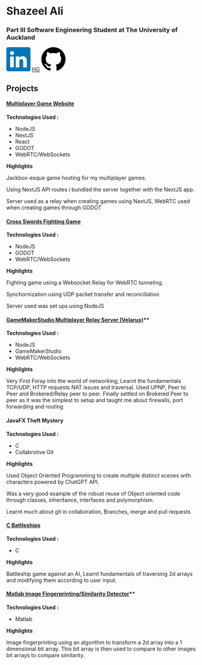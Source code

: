 # Shazeel Ali

### Part III Software Engineering Student at The University of Auckland

[![LinkedIn](https://raw.githubusercontent.com/CLorant/readme-social-icons/main/large/filled/linkedin.svg)](https://www.linkedin.com/in/shazeel-ali-57bb842b7/) [HG](https://henry.games) [![](https://raw.githubusercontent.com/CLorant/readme-social-icons/main/large/filled/github.svg)](https://github.com/ShazeelAli)

## Projects

#### [Multiplayer Game Website](https://github.com/ShazeelAli/Multiplayer_Website)
 
**Technologies Used :**
* NodeJS
* NextJS
* React
* GODOT
* WebRTC/WebSockets

**Highlights**

Jackbox-esque game hosting for my multiplayer games.

Using NextJS API routes i bundled the server together with the NextJS app.

Server used as a relay when creating games using NextJS, WebRTC used when creating games through GODOT



#### [Cross Swords Fighting Game](https://github.com/Henry-Games/Fighting-Game)

**Technologies Used :**
* NodeJS
* GODOT
* WebRTC/WebSockets

**Highlights**

Fighting game using a Websocket Relay for WebRTC tunneling.

Synchornization using UDP packet transfer and reconciliation

Server used was set ups using NodeJS

#### [GameMakerStudio Multiplayer Relay Server (Velarus)](https://github.com/ShazeelAli/VelarusRelayServer)**

**Technologies Used :**
* NodeJS
* GameMakerStudio
* WebRTC/WebSockets

**Highlights**

Very First Foray into the world of networking, Learnt the fundamentals TCP/UDP, HTTP requests NAT issues and traversal. Used UPNP, Peer to Peer and Brokered/Relay peer to peer. Finally settled on Brokered Peer to peer as it was the simplest to setup and taught me about firewalls, port forwarding and routing

#### JavaFX Theft Mystery
**Technologies Used :**
* C
* Collabrotive Git

**Highlights**

Used Object Oriented Programming to create multiple distinct scenes with characters powered by ChatGPT API. 

Was a very good example of the robust reuse of Object oriented code through classes, inheritance, interfaces and polymorphism.

Learnt much about git in collaboration, Branches, merge and pull requests

#### [C Battleships](https://github.com/ShazeelAli/C-Battleship_Game)

**Technologies Used :**
* C

**Highlights**

Battleship game against an AI, Learnt fundamentals of traversing 2d arrays and modifying them according to user input. 

#### [Matlab Image Fingerprinting/Similarity Detector](https://github.com/ShazeelAli/MATLAB-Image-Fingerprint-Similarity)** 
**Technologies Used :**
* Matlab

**Highlights**

Image fingerprinting using an algorithm to transform a 2d array into a 1 dimensional bit array. This bit array is then used to compare to other images bit arrays to compare similarity. 
